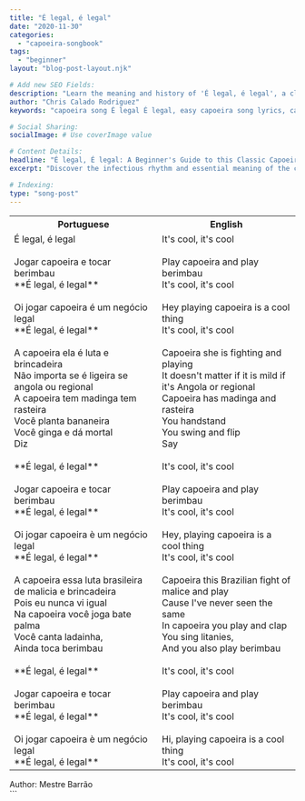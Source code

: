 ```yaml
---
title: "É legal, é legal"
date: "2020-11-30"
categories:
  - "capoeira-songbook"
tags:
  - "beginner"
layout: "blog-post-layout.njk"

# Add new SEO Fields:
description: "Learn the meaning and history of 'É legal, é legal', a classic beginner-friendly capoeira song. Explore lyrics, translation, and cultural context."
author: "Chris Calado Rodriguez"
keywords: "capoeira song É legal É legal, easy capoeira song lyrics, capoeira song for beginners, traditional capoeira song meaning, capoeira song translation, É legal É legal capoeira roda, learn capoeira music, basic capoeira singing"

# Social Sharing:
socialImage: # Use coverImage value

# Content Details:
headline: "É legal, É legal: A Beginner's Guide to this Classic Capoeira Song"
excerpt: "Discover the infectious rhythm and essential meaning of the capoeira song 'É legal, é legal', perfect for newcomers eager to learn the cultural heartbeat of the roda."

# Indexing:
type: "song-post"
---
```



<table class="capoeira-table">
    <tr class="header-row">
        <th>Portuguese</th>
        <th>English</th>
    </tr>
    <tr>
        <td>É legal, é legal<br><br>Jogar capoeira e tocar berimbau<br>**É legal, é legal**<br><br>Oi jogar capoeira é um negócio legal<br>**É legal, é legal**<br><br>A capoeira ela é luta e brincadeira<br>Não importa se é ligeira se angola ou regional<br>A capoeira tem madinga tem rasteira<br>Você planta bananeira<br>Você ginga e dá mortal<br>Diz<br><br>**É legal, é legal**<br><br>Jogar capoeira e tocar berimbau<br>**É legal, é legal**<br><br>Oi jogar capoeira è um negócio legal<br>**É legal, é legal**<br><br>A capoeira essa luta brasileira de malicia e brincadeira<br>Pois eu nunca vi igual<br>Na capoeira você joga bate palma<br>Você canta ladainha,<br>Ainda toca berimbau<br><br>**É legal, é legal**<br><br>Jogar capoeira e tocar berimbau<br>**É legal, é legal**<br><br>Oi jogar capoeira è um negócio legal<br>**É legal, é legal**</td>
        <td>It's cool, it's cool<br><br>Play capoeira and play berimbau<br>It's cool, it's cool<br><br>Hey playing capoeira is a cool thing<br>It's cool, it's cool<br><br>Capoeira she is fighting and playing<br>It doesn't matter if it is mild if it's Angola or regional<br>Capoeira has madinga and rasteira<br>You handstand<br>You swing and flip<br>Say<br><br>It's cool, it's cool<br><br>Play capoeira and play berimbau<br>It's cool, it's cool<br><br>Hey, playing capoeira is a cool thing<br>It's cool, it's cool<br><br>Capoeira this Brazilian fight of malice and play<br>Cause I've never seen the same<br>In capoeira you play and clap<br>You sing litanies,<br>And you also play berimbau<br><br>It's cool, it's cool<br><br>Play capoeira and play berimbau<br>It's cool, it's cool<br><br>Hi, playing capoeira is a cool thing<br>It's cool, it's cool</td>
    </tr>
</table>
<figcaption>
Author: Mestre Barrão
</figcaption>
```
